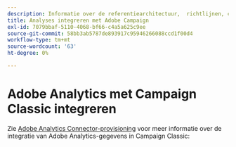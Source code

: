 ```yaml
---
description: Informatie over de referentiearchitectuur, ​ richtlijnen, configuratiestappen en tests die implementatiespecialisten moeten volgen bij de integratie van Adobe Analytics met Adobe Campaign.
title: Analyses integreren met Adobe Campaign
exl-id: 7079bbaf-5110-4068-bf66-c4a5a625c9ee
source-git-commit: 58bb3ab5787de893917c95946266088ccd1f00d4
workflow-type: tm+mt
source-wordcount: '63'
ht-degree: 0%

---
```


# Adobe Analytics met Campaign Classic integreren

Zie [Adobe Analytics Connector-provisioning](https://experienceleague.adobe.com/docs/campaign-classic/using/getting-started/connectors/analytics-connector/adobe-analytics-provisioning.html?lang=en) voor meer informatie over de integratie van Adobe Analytics-gegevens in Campaign Classic:
